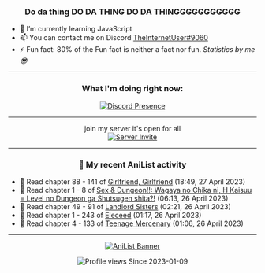 <div align="center">

### Do da thing DO DA THING DO DA THINGGGGGGGGGGG
</div>

- 🌱 I’m currently learning JavaScript
- 📫 You can contact me on Discord [TheInternetUser#9060](https://discord.com/users/534117072796385300)
- ⚡ Fun fact: 80% of the Fun fact is neither a fact nor fun. _Statistics by me 😎_
<hr>

<div align="center">

### What I'm doing right now:
[![Discord Presence](https://lanyard.cnrad.dev/api/534117072796385300)](https://discord.com/users/534117072796385300)
<hr>

join my server it's open for all <br>
[![Server Invite](https://invidget.switchblade.xyz/bfYgVHxrSs)](https://discord.gg/bfYgVHxrSs)

<hr>
  
### 🌸 My recent AniList activity

</div>

<!-- ANILIST_ACTIVITY:start -->

-   📖 Read chapter 88 - 141 of [Girlfriend, Girlfriend](https://anilist.co/manga/116266) (18:49, 27 April 2023)
-   📖 Read chapter 1 - 8 of [Sex & Dungeon!!: Wagaya no Chika ni, H Kaisuu = Level no Dungeon ga Shutsugen shita?!](https://anilist.co/manga/115037) (06:13, 26 April 2023)
-   📖 Read chapter 49 - 91 of [Landlord Sisters](https://anilist.co/manga/138564) (02:21, 26 April 2023)
-   📖 Read chapter 1 - 243 of [Eleceed](https://anilist.co/manga/106929) (01:17, 26 April 2023)
-   📖 Read chapter 4 - 133 of [Teenage Mercenary](https://anilist.co/manga/126297) (01:06, 26 April 2023)

<!-- ANILIST_ACTIVITY:end -->
<hr>

<div align="center">

[![AniList Banner](https://img.anili.st/User/929966)](https://anilist.co/user/TheInternetUser)

![Profile views](https://gpvc.arturio.dev/TheInternetUse7) Since 2023-01-09

</div>
